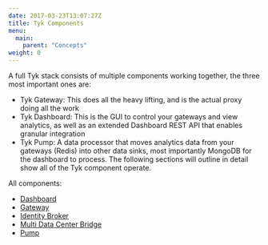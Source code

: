 ```yaml
---
date: 2017-03-23T13:07:27Z
title: Tyk Components
menu:
  main:
    parent: "Concepts"
weight: 0 
---
```


A full Tyk stack consists of multiple components working together, the three most important ones are:

* Tyk Gateway: This does all the heavy lifting, and is the actual proxy doing all the work
* Tyk Dashboard: This is the GUI to control your gateways and view analytics, as well as an extended Dashboard REST API that enables granular integration
* Tyk Pump: A data processor that moves analytics data from your gateways (Redis) into other data sinks, most importantly MongoDB for the dashboard to process.
The following sections will outline in detail show all of the Tyk component operate.

All components:

* [Dashboard][1]
* [Gateway][2]
* [Identity Broker][3]
* [Multi Data Center Bridge][4]
* [Pump][5]

[1]: /concepts/tyk-components/dashboard
[2]: /concepts/tyk-components/gateway
[3]: /concepts/tyk-components/identity-broker
[4]: /concepts/mdcb
[5]: /concepts/pump